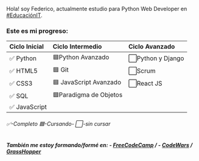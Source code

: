 Hola! soy Federico, actualmente estudio para Python Web Developer en [#EducaciónIT](https://www.educacionit.com/).<BR>

### Este es mi progreso:

|**Ciclo Inicial**|   **Ciclo Intermedio**         |    **Ciclo Avanzado**    
| :--- |:---|:---
|✅ Python  |🟦Python Avanzado     |⬜Python y Django
|✅ HTML5    |🟦 Git                |⬜Scrum
|✅ CSS3      |🟦 JavaScript Avanzado  |⬜React JS
|✅  SQL       |🟦Paradigma de Objetos |  
|✅ JavaScript|                                  |
###### ✅-Completo 🟦-Cursando- ⬜-sin cursar
##### También me estoy formando/formé en:  - [FreeCodeCamp](www.freecodecamp.org) /  - [CodeWars](www.codewars.com) / [GrassHopper](https://grasshopper.app/es_419/)
